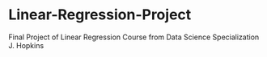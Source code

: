 # Linear-Regression-Project
Final Project of Linear Regression Course from Data Science Specialization J. Hopkins
